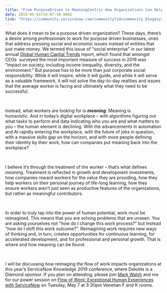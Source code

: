 ```yaml
---
title: "From PurposeDriven to MeaningCentric How Organizations Can Help Workers Thrive"
date: 2019-05-01T19:07:50.000Z
link: "https://community.servicenow.com/community?id=community_blog&sys_id=b2563c17db4db388a39a0b55ca961918"
---
```

<p>What does it mean to be a purpose driven organization? These days, there’s a desire among professionals to work for purpose driven businesses, ones that address pressing social and economic issues instead of entities that just make money. We termed this issue of “social enterprise” in our latest annual <a href="https://trendsapp.deloitte.com/reports/2019/global-human-capital-trends/leading-the-social-enterprise-reinvent-with-a-human-focus.html" rel="nofollow">Global Human Capital Trends</a> report, which found that amongst CEOs  surveyed the most important measure of success in 2019 was “impact on society, including income inequality, diversity, and the environment.” But purpose has to be more than just corporate social responsibility. While it will inspire, while it will guide, and while it will serve as a valuable framework, it will not solve the day-to-day realities and issues that the average worker is facing and ultimately what they need to be successful.</p>
<p> </p>
<p>Instead, what workers are looking for is <strong><em>meaning</em></strong>. Meaning is humanistic. And in today’s digital workplace – with algorithms figuring out what tasks to perform and data indicating who you are and what matters to you – the human element is declining. With the advancements in automation and AI rapidly entering the workplace, with the future of jobs in question, with a massive skills gap on the horizon, and with more people defining their identity by their work, how can companies put meaning back into the workplace? </p>
<p> </p>
<p>I believe it’s through the treatment of the worker – that’s what defines <em>meaning</em>. Treatment is reflected in growth and development investments, how companies reward workers for the value they are providing, how they help workers on their personal journey of life-long learning, how they ensure workers aren’t just seen as productive features of the organizations, but rather as meaningful contributors.</p>
<p> </p>
<p>In order to truly tap into the power of human potential, work must be reimagined. This means that you are solving problems that are unseen. You are asking yourselves not &#34;how do I change this work process?&#34; but instead &#34;how do I shift this work outcome?&#34;. Reimagining work requires new ways of thinking and, in turn, creates opportunities for continuous learning, for accelerated development, and for professional and personal growth. That is where and how meaning can be found.</p>
<p> </p>
<p>I will be discussing how reimaging the flow of work impacts organizations at this year’s ServiceNow Knowledge 2019 conference, where Deloitte is a Diamond sponsor. If you plan on attending, please join <a href="https://www2.deloitte.com/us/en/profiles/marwalsh.html" rel="nofollow">Mark Walsh</a> and me for our power session on <a href="https://knowledge.servicenow.com/agenda.html" rel="nofollow">Flow of Work: Exceptional Human Experiences with ServiceNow</a> on Tuesday, May 7 at 3:30pm Venetian F and K rooms.</p>